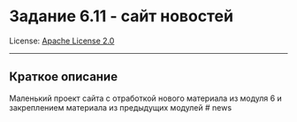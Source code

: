# Задание 6.11 - сайт новостей

License: [Apache License 2.0](./license.md)

---

## Краткое описание

Маленький проект сайта с отработкой нового материала из модуля 6 и закреплением материала из предыдущих модулей
#   n e w s  
 